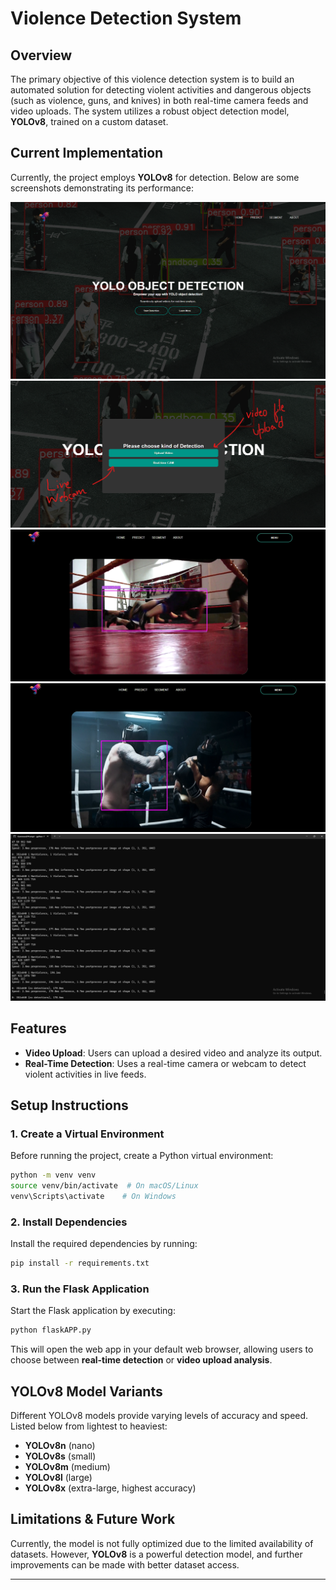 # Violence Detection System

## Overview
The primary objective of this violence detection system is to build an automated solution for detecting violent activities and dangerous objects (such as violence, guns, and knives) in both real-time camera feeds and video uploads. The system utilizes a robust object detection model, **YOLOv8**, trained on a custom dataset.

## Current Implementation
Currently, the project employs **YOLOv8** for detection. Below are some screenshots demonstrating its performance:

![Picture1](static/images/Picture1.png)
![Picture2](static/images/Picture2.png)
![Picture3](static/images/Picture3.png)
![Picture4](static/images/Picture4.png)
![Picture5](static/images/Picture5.png)

## Features
- **Video Upload**: Users can upload a desired video and analyze its output.
- **Real-Time Detection**: Uses a real-time camera or webcam to detect violent activities in live feeds.

## Setup Instructions

### 1. Create a Virtual Environment
Before running the project, create a Python virtual environment:
```sh
python -m venv venv
source venv/bin/activate  # On macOS/Linux
venv\Scripts\activate    # On Windows
```

### 2. Install Dependencies
Install the required dependencies by running:
```sh
pip install -r requirements.txt
```

### 3. Run the Flask Application
Start the Flask application by executing:
```sh
python flaskAPP.py
```
This will open the web app in your default web browser, allowing users to choose between **real-time detection** or **video upload analysis**.

## YOLOv8 Model Variants
Different YOLOv8 models provide varying levels of accuracy and speed. Listed below from lightest to heaviest:
- **YOLOv8n** (nano)
- **YOLOv8s** (small)
- **YOLOv8m** (medium)
- **YOLOv8l** (large)
- **YOLOv8x** (extra-large, highest accuracy)

## Limitations & Future Work
Currently, the model is not fully optimized due to the limited availability of datasets. However, **YOLOv8** is a powerful detection model, and further improvements can be made with better dataset access.

---


